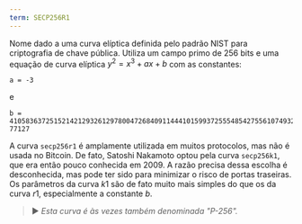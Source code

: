 ```yaml
---
term: SECP256R1
---
```


Nome dado a uma curva elíptica definida pelo padrão NIST para criptografia de chave pública. Utiliza um campo primo de 256 bits e uma equação de curva elíptica $y^2 = x^3 + ax + b$ com as constantes:

```text
a = -3
```

e

```text
b = 410583637251521421293261297800472684091144410159937255548542755610749322
77127
```

A curva `secp256r1` é amplamente utilizada em muitos protocolos, mas não é usada no Bitcoin. De fato, Satoshi Nakamoto optou pela curva `secp256k1`, que era então pouco conhecida em 2009. A razão precisa dessa escolha é desconhecida, mas pode ter sido para minimizar o risco de portas traseiras. Os parâmetros da curva $k1$ são de fato muito mais simples do que os da curva $r1$, especialmente a constante $b$.

> ► *Esta curva é às vezes também denominada "P-256".*